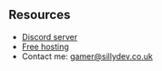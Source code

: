 ## Resources

- [Discord server](https://discord.gg/sillydev)
- [Free hosting](https://sillydev.co.uk)
- Contact me: gamer@sillydev.co.uk
